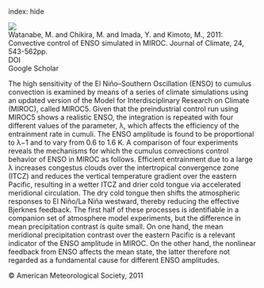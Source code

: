 index: hide

<div class="Citation">
    <div class="Citation-thumb CitationThumb-linked"  data-href="https://doi.org/10.1175/2010jcli3878.1">
      <img src="https://static.claimspace.cloud/climate-study-static/refs/thumbs/9/Watanabe_et_al_2011-thumb.png" />
    </div>

  <div class="Citation-body">
    <div class="Citation-text">Watanabe, M. and Chikira, M. and Imada, Y. and Kimoto, M., 2011: Convective control of ENSO simulated in MIROC. <span class="Article-journal">Journal of  Climate, </span><span class="Article-volume">24, </span>543-562pp.</div>
    <div class="Citation-links">
      <div class="CitationLink" data-href="https://doi.org/10.1175/2010jcli3878.1">
        <div class="CitationLink-icon CitationLink-Doi"></div>
        <div class="CitationLink-text">DOI</div>
      </div>
      <div class="CitationLink" data-href="https://scholar.google.com/scholar?q=10.1175/2010jcli3878.1">
        <div class="CitationLink-icon CitationLink-Scholar"></div>
        <div class="CitationLink-text">Google Scholar</div>
      </div>
    </div>
  </div>
</div>

The high sensitivity of the El Niño–Southern Oscillation (ENSO) to cumulus convection is examined by means of a series of climate simulations using an updated version of the Model for Interdisciplinary Research on Climate (MIROC), called MIROC5. Given that the preindustrial control run using MIROC5 shows a realistic ENSO, the integration is repeated with four different values of the parameter, λ, which affects the efficiency of the entrainment rate in cumuli. The ENSO amplitude is found to be proportional to λ−1 and to vary from 0.6 to 1.6 K. A comparison of four experiments reveals the mechanisms for which the cumulus convections control behavior of ENSO in MIROC as follows. Efficient entrainment due to a large λ increases congestus clouds over the intertropical convergence zone (ITCZ) and reduces the vertical temperature gradient over the eastern Pacific, resulting in a wetter ITCZ and drier cold tongue via accelerated meridional circulation. The dry cold tongue then shifts the atmospheric responses to El Niño/La Niña westward, thereby reducing the effective Bjerknes feedback. The first half of these processes is identifiable in a companion set of atmosphere model experiments, but the difference in mean precipitation contrast is quite small. On one hand, the mean meridional precipitation contrast over the eastern Pacific is a relevant indicator of the ENSO amplitude in MIROC. On the other hand, the nonlinear feedback from ENSO affects the mean state, the latter therefore not regarded as a fundamental cause for different ENSO amplitudes.

<div class="Citation-copy">
&copy; American Meteorological Society, 2011
</div>